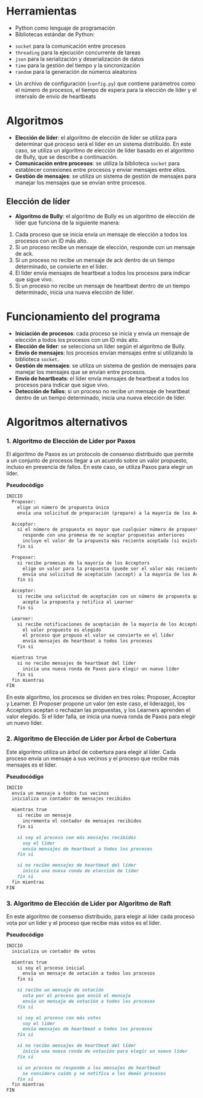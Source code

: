 
**Herramientas**
===============

* Python como lenguaje de programación
* Bibliotecas estándar de Python:
 + `socket` para la comunicación entre procesos
 + `threading` para la ejecución concurrente de tareas
 + `json` para la serialización y deserialización de datos
 + `time` para la gestión del tiempo y la sincronización
 + `random` para la generación de números aleatorios
* Un archivo de configuración (`config.py`) que contiene parámetros como el número de procesos, el tiempo de espera para la elección de líder y el intervalo de envío de heartbeats

**Algoritmos**
==============

* **Elección de líder**: el algoritmo de elección de líder se utiliza para determinar qué proceso será el líder en un sistema distribuido. En este caso, se utiliza un algoritmo de elección de líder basado en el algoritmo de Bully, que se describe a continuación.
* **Comunicación entre procesos**: se utiliza la biblioteca `socket` para establecer conexiones entre procesos y enviar mensajes entre ellos.
* **Gestión de mensajes**: se utiliza un sistema de gestión de mensajes para manejar los mensajes que se envían entre procesos.

**Elección de líder**
--------------------

* **Algoritmo de Bully**: el algoritmo de Bully es un algoritmo de elección de líder que funciona de la siguiente manera:
 1. Cada proceso que se inicia envía un mensaje de elección a todos los procesos con un ID más alto.
 2. Si un proceso recibe un mensaje de elección, responde con un mensaje de ack.
 3. Si un proceso no recibe un mensaje de ack dentro de un tiempo determinado, se convierte en el líder.
 4. El líder envía mensajes de heartbeat a todos los procesos para indicar que sigue vivo.
 5. Si un proceso no recibe un mensaje de heartbeat dentro de un tiempo determinado, inicia una nueva elección de líder.

**Funcionamiento del programa**
=============================

* **Iniciación de procesos**: cada proceso se inicia y envía un mensaje de elección a todos los procesos con un ID más alto.
* **Elección de líder**: se selecciona un líder según el algoritmo de Bully.
* **Envío de mensajes**: los procesos envían mensajes entre sí utilizando la biblioteca `socket`.
* **Gestión de mensajes**: se utiliza un sistema de gestión de mensajes para manejar los mensajes que se envían entre procesos.
* **Envío de heartbeats**: el líder envía mensajes de heartbeat a todos los procesos para indicar que sigue vivo.
* **Detección de fallos**: si un proceso no recibe un mensaje de heartbeat dentro de un tiempo determinado, inicia una nueva elección de líder.


**Algoritmos alternativos**
=============================

### 1. Algoritmo de Elección de Líder por Paxos

El algoritmo de Paxos es un protocolo de consenso distribuido que permite a un conjunto de procesos llegar a un acuerdo sobre un valor propuesto, incluso en presencia de fallos. En este caso, se utiliza Paxos para elegir un líder.

**Pseudocódigo**
```markdown
INICIO
  Proposer:
    elige un número de propuesta único
    envía una solicitud de preparación (prepare) a la mayoría de los Acceptors

  Acceptor:
    si el número de propuesta es mayor que cualquier número de propuesta visto anteriormente
      responde con una promesa de no aceptar propuestas anteriores
      incluye el valor de la propuesta más reciente aceptada (si existe)
    fin si

  Proposer:
    si recibe promesas de la mayoría de los Acceptors
      elige un valor para la propuesta (puede ser el valor más reciente aceptado)
      envía una solicitud de aceptación (accept) a la mayoría de los Acceptors
    fin si

  Acceptor:
    si recibe una solicitud de aceptación con un número de propuesta que coincide con su promesa
      acepta la propuesta y notifica al Learner
    fin si

  Learner:
    si recibe notificaciones de aceptación de la mayoría de los Acceptors
      el valor propuesto es elegido
      el proceso que propuso el valor se convierte en el líder
      envía mensajes de heartbeat a todos los procesos
    fin si

  mientras true
    si no recibo mensajes de heartbeat del líder
      inicia una nueva ronda de Paxos para elegir un nuevo líder
    fin si
  fin mientras
FIN
```

En este algoritmo, los procesos se dividen en tres roles: Proposer, Acceptor y Learner. El Proposer propone un valor (en este caso, el liderazgo), los Acceptors aceptan o rechazan las propuestas, y los Learners aprenden el valor elegido.
 Si el líder falla, se inicia una nueva ronda de Paxos para elegir un nuevo líder.

### 2. Algoritmo de Elección de Líder por Árbol de Cobertura

Este algoritmo utiliza un árbol de cobertura para elegir al líder. Cada proceso envía un mensaje a sus vecinos y el proceso que recibe más mensajes es el líder.

**Pseudocódigo**
```markdown
INICIO
  envía un mensaje a todos tus vecinos
  inicializa un contador de mensajes recibidos

  mientras true
    si recibo un mensaje
      incrementa el contador de mensajes recibidos
    fin si

    si soy el proceso con más mensajes recibidos
      soy el líder
      envía mensajes de heartbeat a todos los procesos
    fin si

    si no recibo mensajes de heartbeat del líder
      inicia una nueva ronda de elección de líder
    fin si
  fin mientras
FIN
```

### 3. Algoritmo de Elección de Líder por Algoritmo de Raft

En este algoritmo de consenso distribuido, para elegir al líder cada proceso vota por un líder y el proceso que recibe más votos es el líder.

**Pseudocódigo**
```markdown
INICIO
  inicializa un contador de votos

  mientras true
    si soy el proceso inicial
      envía un mensaje de votación a todos los procesos
    fin si

    si recibo un mensaje de votación
      vota por el proceso que envió el mensaje
      envía un mensaje de votación a todos los procesos
    fin si

    si soy el proceso con más votos
      soy el líder
      envía mensajes de heartbeat a todos los procesos
    fin si

    si no recibo mensajes de heartbeat del líder
      inicia una nueva ronda de votación para elegir un nuevo líder
    fin si

    si un proceso no responde a los mensajes de heartbeat
      se considera caído y se notifica a los demás procesos
    fin si
  fin mientras
FIN
```
